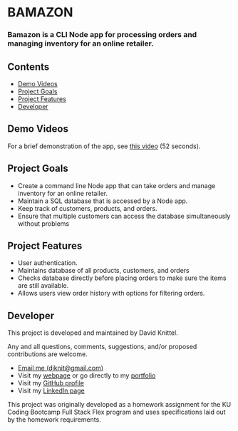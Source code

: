 # BAMAZON

### Bamazon is a CLI Node app for processing orders and managing inventory for an online retailer.

## Contents
* [Demo Videos](#-demo-videos)
* [Project Goals](#-project-goals)
* [Project Features](#-project-features)
* [Developer](#-developer)

## Demo Videos
For a brief demonstration of the app, see [this video](https://youtu.be/hi23yLP3dpI) (52 seconds).

## Project Goals
* Create a command line Node app that can take orders and manage inventory for an online retailer.
* Maintain a SQL database that is accessed by a Node app.
* Keep track of customers, products, and orders.
* Ensure that multiple customers can access the database simultaneously without problems

## Project Features
* User authentication.
* Maintains database of all products, customers, and orders
* Checks database directly before placing orders to make sure the items are still available.
* Allows users view order history with options for filtering orders.

## Developer
This project is developed and maintained by David Knittel.

Any and all questions, comments, suggestions, and/or proposed contributions are welcome.
* [Email me (djknit@gmail.com)](mailto:djknit@gmail.com)
* Visit my [webpage](https://djknit.github.io) or go directly to my [portfolio](https://djknit.github.io/portfolio.html)
* Visit my [GitHub profile](https://github.com/djknit)
* Visit my [LinkedIn page](https://www.linkedin.com/in/djknit/)

This project was originally developed as a homework assignment for the KU Coding Bootcamp Full Stack Flex program and uses specifications laid out by the homework requirements.
